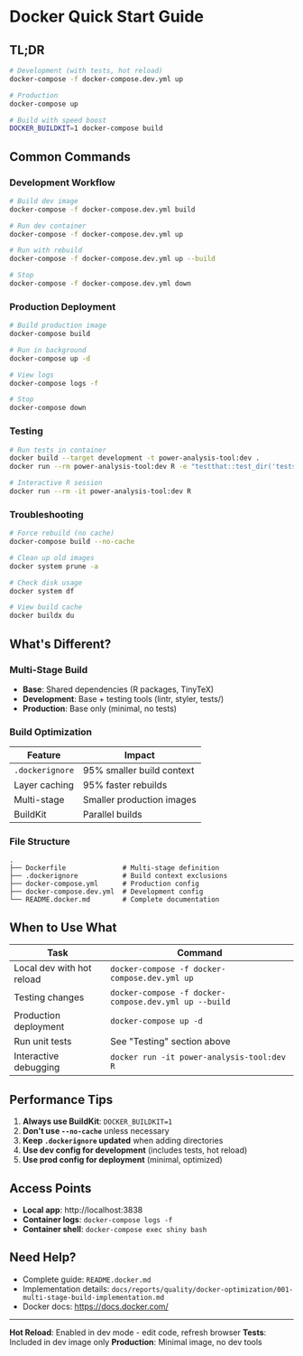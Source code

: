 # Docker Quick Start Guide

## TL;DR

```bash
# Development (with tests, hot reload)
docker-compose -f docker-compose.dev.yml up

# Production
docker-compose up

# Build with speed boost
DOCKER_BUILDKIT=1 docker-compose build
```

## Common Commands

### Development Workflow

```bash
# Build dev image
docker-compose -f docker-compose.dev.yml build

# Run dev container
docker-compose -f docker-compose.dev.yml up

# Run with rebuild
docker-compose -f docker-compose.dev.yml up --build

# Stop
docker-compose -f docker-compose.dev.yml down
```

### Production Deployment

```bash
# Build production image
docker-compose build

# Run in background
docker-compose up -d

# View logs
docker-compose logs -f

# Stop
docker-compose down
```

### Testing

```bash
# Run tests in container
docker build --target development -t power-analysis-tool:dev .
docker run --rm power-analysis-tool:dev R -e "testthat::test_dir('tests')"

# Interactive R session
docker run --rm -it power-analysis-tool:dev R
```

### Troubleshooting

```bash
# Force rebuild (no cache)
docker-compose build --no-cache

# Clean up old images
docker system prune -a

# Check disk usage
docker system df

# View build cache
docker buildx du
```

## What's Different?

### Multi-Stage Build

- **Base**: Shared dependencies (R packages, TinyTeX)
- **Development**: Base + testing tools (lintr, styler, tests/)
- **Production**: Base only (minimal, no tests)

### Build Optimization

| Feature | Impact |
|---------|--------|
| `.dockerignore` | 95% smaller build context |
| Layer caching | 95% faster rebuilds |
| Multi-stage | Smaller production images |
| BuildKit | Parallel builds |

### File Structure

```
.
├── Dockerfile              # Multi-stage definition
├── .dockerignore           # Build context exclusions
├── docker-compose.yml      # Production config
├── docker-compose.dev.yml  # Development config
└── README.docker.md        # Complete documentation
```

## When to Use What

| Task | Command |
|------|---------|
| Local dev with hot reload | `docker-compose -f docker-compose.dev.yml up` |
| Testing changes | `docker-compose -f docker-compose.dev.yml up --build` |
| Production deployment | `docker-compose up -d` |
| Run unit tests | See "Testing" section above |
| Interactive debugging | `docker run -it power-analysis-tool:dev R` |

## Performance Tips

1. **Always use BuildKit**: `DOCKER_BUILDKIT=1`
2. **Don't use `--no-cache`** unless necessary
3. **Keep `.dockerignore` updated** when adding directories
4. **Use dev config for development** (includes tests, hot reload)
5. **Use prod config for deployment** (minimal, optimized)

## Access Points

- **Local app**: http://localhost:3838
- **Container logs**: `docker-compose logs -f`
- **Container shell**: `docker-compose exec shiny bash`

## Need Help?

- Complete guide: `README.docker.md`
- Implementation details: `docs/reports/quality/docker-optimization/001-multi-stage-build-implementation.md`
- Docker docs: https://docs.docker.com/

---

**Hot Reload**: Enabled in dev mode - edit code, refresh browser
**Tests**: Included in dev image only
**Production**: Minimal image, no dev tools
